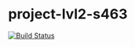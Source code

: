 # project-lvl2-s463
[![Build Status](https://travis-ci.org/knerok/project-lvl2-s463.svg?branch=master)](https://travis-ci.org/knerok/project-lvl2-s463)
